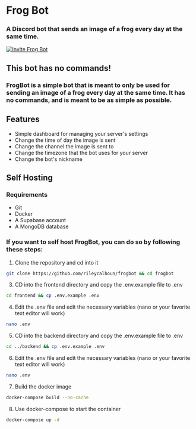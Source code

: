 # Frog Bot
### A Discord bot that sends an image of a frog every day at the same time.

[![Invite Frog Bot](https://img.shields.io/badge/Invite%20Frog%20Bot-Click%20Me-blue?style=for-the-badge)](https://discord.com/oauth2/authorize/?permissions=67144704&scope=bot&client_id=1058149602609598564)

## This bot has no commands!
### FrogBot is a simple bot that is meant to only be used for sending an image of a frog every day at the same time. It has no commands, and is meant to be as simple as possible.

## Features
- Simple dashboard for managing your server's settings
- Change the time of day the image is sent
- Change the channel the image is sent to
- Change the timezone that the bot uses for your server
- Change the bot's nickname

## Self Hosting
### Requirements
- Git
- Docker
- A Supabase account
- A MongoDB database

### If you want to self host FrogBot, you can do so by following these steps:
1. Clone the repository and cd into it
```bash
git clone https://github.com/rileycalhoun/frogbot && cd frogbot
``` 

3. CD into the frontend directory and copy the .env.example file to .env
```bash
cd frontend && cp .env.example .env
```

4. Edit the .env file and edit the necessary variables (nano or your favorite text editor will work)
```bash
nano .env
```

5. CD into the backend directory and copy the .env.example file to .env
```bash
cd ../backend && cp .env.example .env
```

6. Edit the .env file and edit the necessary variables (nano or your favorite text editor will work)
```bash
nano .env
```

7. Build the docker image
```bash
docker-compose build --no-cache
```

8. Use docker-compose to start the container
```bash
docker-compose up -d
```
